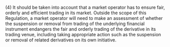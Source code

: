 (4) It should be taken into account that a market operator has to ensure fair, orderly and efficient trading in its market. Outside the scope of this Regulation, a market operator will need to make an assessment of whether the suspension or removal from trading of the underlying financial instrument endangers the fair and orderly trading of the derivative in its trading venue, including taking appropriate action such as the suspension or removal of related derivatives on its own initiative.